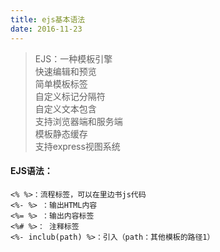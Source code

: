 ```yaml
---
title: ejs基本语法
date: 2016-11-23
---
```

> EJS：一种模板引擎  
> 快速编辑和预览  
> 简单模板标签  
> 自定义标记分隔符  
> 自定义文本包含  
> 支持浏览器端和服务端  
> 模板静态缓存  
> 支持express视图系统  

#### EJS语法：
```
<% %>：流程标签，可以在里边书js代码
<%- %> ：输出HTML内容
<%= %> ：输出内容标签
<%# %>： 注释标签
<%- inclub(path) %>：引入（path：其他模板的路径1）
```

  